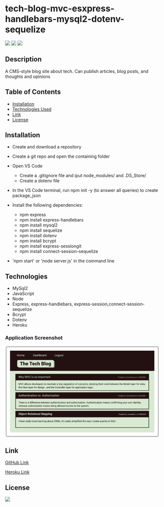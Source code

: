 # tech-blog-mvc-esxpress-handlebars-mysql2-dotenv-sequelize

[![](https://img.shields.io/badge/javascript-68%25-yellow)]()
[![](https://img.shields.io/badge/CSS-19%25-blue)]()
[![](https://img.shields.io/badge/Handlbars-13%25-red)]()

## Description

A CMS-style blog site about tech. Can publish articles, blog posts, and thoughts and opinions

## Table of Contents

- [Installation](#installation)
- [Technologies Used](#technologies)
- [Link](#Link)
- [License](#license)

## Installation

- Create and download a repository

- Create a git repo and open the containing folder

- Open VS Code

  - Create a .gitignore file and iput node_modules/ and .DS_Store/
  - Create a dotenv file

- In the VS Code terminal, run npm init -y (to answer all queries) to create package_json

- Install the following dependencies:

  - npm express
  - npm install express-handlebars
  - npm install mysql2
  - npm install sequelize
  - npm install dotenv
  - npm install bcrypt
  - npm install express-sessiongit
  - npm install connect-session-sequelize

- 'npm start' or 'node server.js' in the command line

## Technologies

- MySql2
- JavaScript
- Node
- Express, express-handlebars, express-session,connect-session-sequelize
- Bcrypt
- Dotenv
- Heroku

### Application Screenshot

![images](images/tech-blog-mvc-james.PNG)
  

## Link

[GitHub Link](https://github.com/Okingiboy/tech-blog-mvc-esxpress-handlebars-mysql2-dotenv-sequelize)

[Heroku Link](https://tech-blog-mvc-james.herokuapp.com/)

## License

[![](https://img.shields.io/npm/l/inquirer)]()
